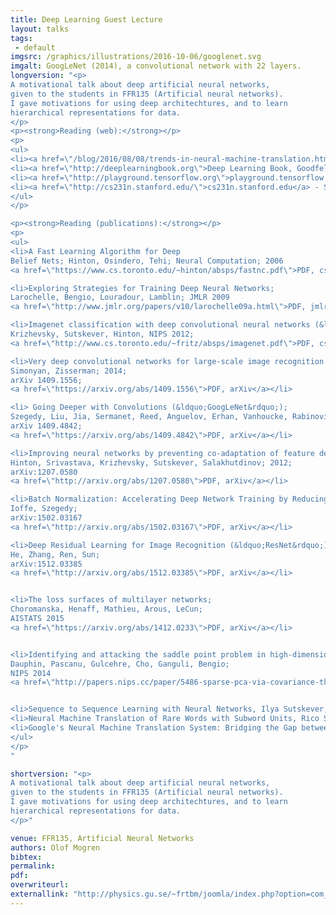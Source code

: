 ```yaml
---
title: Deep Learning Guest Lecture
layout: talks
tags:
 - default
imgsrc: /graphics/illustrations/2016-10-06/googlenet.svg
imgalt: GoogLeNet (2014), a convolutional network with 22 layers.
longversion: "<p>
A motivational talk about deep artificial neural networks,
given to the students in FFR135 (Artificial neural networks).
I gave motivations for using deep architechtures, and to learn
hierarchical representations for data.
</p>
<p><strong>Reading (web):</strong></p>
<p>
<ul>
<li><a href=\"/blog/2016/08/08/trends-in-neural-machine-translation.html\">My blog post about neural machine translation</a></li>
<li><a href=\"http://deeplearningbook.org\">Deep Learning Book, Goodfellow, Bengio, Courville</a></li>
<li><a href=\"http://playground.tensorflow.org\">playground.tensorflow.org</a></li>
<li><a href=\"http://cs231n.stanford.edu/\">cs231n.stanford.edu</a> - Stanford's course on convnets, with nice browser-based demo!</li>
</ul>
</p>

<p><strong>Reading (publications):</strong></p>
<p>
<ul>
<li>A Fast Learning Algorithm for Deep
Belief Nets; Hinton, Osindero, Tehi; Neural Computation; 2006
<a href=\"https://www.cs.toronto.edu/~hinton/absps/fastnc.pdf\">PDF, cs.toronto.edu</a></li>

<li>Exploring Strategies for Training Deep Neural Networks;
Larochelle, Bengio, Louradour, Lamblin; JMLR 2009
<a href=\"http://www.jmlr.org/papers/v10/larochelle09a.html\">PDF, jmlr.org</a></li>

<li>Imagenet classification with deep convolutional neural networks (&ldquo;AlexNet&rdquo;);
Krizhevsky, Sutskever, Hinton, NIPS 2012;
<a href=\"http://www.cs.toronto.edu/~fritz/absps/imagenet.pdf\">PDF, cs.toronto.edu</a></li>

<li>Very deep convolutional networks for large-scale image recognition (&ldquo;VGGNet&rdquo;);
Simonyan, Zisserman; 2014;
arXiv 1409.1556;
<a href=\"https://arxiv.org/abs/1409.1556\">PDF, arXiv</a></li>

<li> Going Deeper with Convolutions (&ldquo;GoogLeNet&rdquo;);
Szegedy, Liu, Jia, Sermanet, Reed, Anguelov, Erhan, Vanhoucke, Rabinovich; 2014;
arXiv 1409.4842;
<a href=\"https://arxiv.org/abs/1409.4842\">PDF, arXiv</a></li>

<li>Improving neural networks by preventing co-adaptation of feature detectors;
Hinton, Srivastava, Krizhevsky, Sutskever, Salakhutdinov; 2012;
arXiv:1207.0580
<a href=\"http://arxiv.org/abs/1207.0580\">PDF, arXiv</a></li>

<li>Batch Normalization: Accelerating Deep Network Training by Reducing Internal Covariate Shift;
Ioffe, Szegedy;
arXiv:1502.03167
<a href=\"http://arxiv.org/abs/1502.03167\">PDF, arXiv</a></li>

<li>Deep Residual Learning for Image Recognition (&ldquo;ResNet&rdquo;);
He, Zhang, Ren, Sun;
arXiv:1512.03385
<a href=\"http://arxiv.org/abs/1512.03385\">PDF, arXiv</a></li>


<li>The loss surfaces of multilayer networks;
Choromanska, Henaff, Mathieu, Arous, LeCun;
AISTATS 2015
<a href=\"https://arxiv.org/abs/1412.0233\">PDF, arXiv</a></li>


<li>Identifying and attacking the saddle point problem in high-dimensional non-convex optimization;
Dauphin, Pascanu, Gulcehre, Cho, Ganguli, Bengio;
NIPS 2014
<a href=\"http://papers.nips.cc/paper/5486-sparse-pca-via-covariance-thresholding\">PDF, papers.nips.cc</a></li>


<li>Sequence to Sequence Learning with Neural Networks, Ilya Sutskever, Oriol Vinyals, Quoc V. Le. NIPS 2014 <a href=\"http://arxiv.org/abs/1409.3215\">PDF, arXiv</a></li>
<li>Neural Machine Translation of Rare Words with Subword Units, Rico Sennrich and Barry Haddow and Alexandra Birch, ACL 2016: <a href=\"http://aclweb.org/anthology/P/P16/P16-1162.pdf\">PDF, aclweb.org</a><br />
<li>Google's Neural Machine Translation System: Bridging the Gap between Human and Machine Translation, Yonghui Wu et.al. (Google): <a href=\"http://arxiv.org/abs/1609.08144\">PDF, arXiv</a><br />
</ul>
</p>
"

shortversion: "<p>
A motivational talk about deep artificial neural networks,
given to the students in FFR135 (Artificial neural networks).
I gave motivations for using deep architechtures, and to learn
hierarchical representations for data.
</p>"

venue: FFR135, Artificial Neural Networks
authors: Olof Mogren
bibtex: 
permalink:
pdf:
overwriteurl: 
externallink: "http://physics.gu.se/~frtbm/joomla/index.php?option=com_content&view=article&id=115&catid=79&Itemid=290"
---
```


